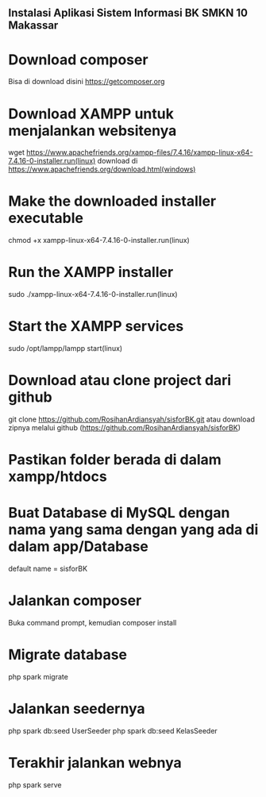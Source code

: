 ## Instalasi Aplikasi Sistem Informasi BK SMKN 10 Makassar

# Download composer
Bisa di download disini 
https://getcomposer.org

# Download XAMPP untuk menjalankan websitenya
wget https://www.apachefriends.org/xampp-files/7.4.16/xampp-linux-x64-7.4.16-0-installer.run(linux)
download di https://www.apachefriends.org/download.html(windows)

# Make the downloaded installer executable
chmod +x xampp-linux-x64-7.4.16-0-installer.run(linux)

# Run the XAMPP installer
sudo ./xampp-linux-x64-7.4.16-0-installer.run(linux)

# Start the XAMPP services
sudo /opt/lampp/lampp start(linux)

# Download atau clone project dari github
git clone https://github.com/RosihanArdiansyah/sisforBK.git
atau download zipnya melalui github (https://github.com/RosihanArdiansyah/sisforBK)

# Pastikan folder berada di dalam xampp/htdocs

# Buat Database di MySQL dengan nama yang sama dengan yang ada di dalam app/Database
default name  = sisforBK

# Jalankan composer 
Buka command prompt, kemudian composer install

# Migrate database
php spark migrate

# Jalankan seedernya
php spark db:seed UserSeeder
php spark db:seed KelasSeeder

# Terakhir jalankan webnya
php spark serve
